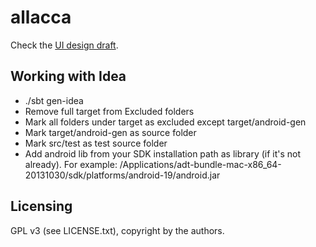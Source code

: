allacca
=======

Check the [UI design draft](doc/ui-design-draft.md "UI design draft").

Working with Idea
-----------------

* ./sbt gen-idea
* Remove full target from Excluded folders
* Mark all folders under target as excluded except target/android-gen
* Mark target/android-gen as source folder
* Mark src/test as test source folder
* Add android lib from your SDK installation path as library (if it's not already). For example: /Applications/adt-bundle-mac-x86_64-20131030/sdk/platforms/android-19/android.jar

Licensing
---------

GPL v3 (see LICENSE.txt), copyright by the authors.

